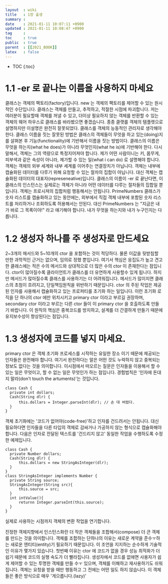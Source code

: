 ```yaml
---
layout  : wiki
title   : 1장 출생
summary : 
date    : 2021-01-11 10:07:11 +0900
updated : 2021-01-11 10:08:47 +0900
tag     : 
toc     : true
public  : true
parent  : [[2021_BOOK]]
latex   : false
---
```

* TOC
{:toc}


# 1.1 -er 로 끝나는 이름을 사용하지 마세요 
  클래스는 객체의 팩토리(factory)입니다. new 는 객체의 팩토리를 제어할 수 있는 원시적인 수단입니다.
  클래스는 객체를 만들고, 추적하고, 적절한 시점에 파괴합니다. 저는 여러분이 필요할때 객체를 꺼낼 수 있고, 더이상 필요하지 않는 객체를 반환할 수 있는 객체의 웨어 하우스로 클래스를 바라봤으면 좋겠습니다. 종종 클랫를 객체의 템플렛으로 설명하지만 이설명은 완전히 잘못되었다. 클래스를 객체의 능동적인 관리자로 생각해야한다. 
  클래스 이름을 짓는 잘못된 방법은 클래스의 객체들이 무엇을 하고 있는(doing)지를 살펴본 후 기능(functionality)에 기반해서 이름을 짓는 방법이다. 클래스의 이름은 무엇을 하는지(what he does)가 아니라 무엇인지(what he is)에 기반해야 한다. 다시 말해서, 객체는 그의 역량으로 특정지어져야 합니다. 제가 어떤 사람이니는 키, 몸무게, 피부색과 같은 속성이 아니라, 제가할 수 있는 일(what i can do) 로 설명해야 합니다.\
  객체는 객체의 외부 세계와 내부 세계를 이어주는 연결장치가 아닙니다. 객체는 내부에 캡슐화된 데이터를 다루기 위해 요청할 수 있는 절차의 집합이 아닙니다. 대신 객체는 캡슐화된 데이터의 대표자(represeneative)입니다.
  클래스의 이름이 -er 로 끝난다면, 이 클래스의 인스턴스는 실제로는 객체가 아니라 어떤 데이터를 다루는 절차들의 집합일 뿐입니다. 
  객체는 프로시져의 집합처럼 행동해서는 안됩니다. PrimeNumbers 클래스가 숫자 리스트를 캡슐화하고 있는 동안에는, 외부에서 직접 객체 내부에 포함된 숫자 리스트를 처리하거나 조회하도록 허용해서는 안된다. 대신 PrimeNumbers 는 "지금은 내가 바로 그 목록이야!" 라고 얘기해야 합니다.
  내가 무엇을 하는지와 내가 누구인지는 다릅니다.
  
# 1.2 생성자 하나를 주 생성자로 만드세요 
  2~3개의 매서드와 5~10개의 ctor 을 포함하는 것이 적당하다. 물론 이값을 뒷받침할 만한 과학적인 근거는 없으며, 임의로 정했 뿐입니다. 여기서 핵심은 응집도가 높고 견고한 클래스에는 적은 수의 메서드와 상대적으로 더 많은 수의 ctor 이 존재한다는 점입니다. 
  ctor이 많아질수록 클라이언트가 클래스를 더 유연하게 사용할수 있게 됩니다. 하지만 메서드가 많아질수록 클래스를 사용하기는 더 어려워집니다. 메서드가 많이지면 클래스의 초첨이 흐려지고, 단일책임원칙을 위반하기 때문입니다.
  ctor 의 주된 작업은 제공된 인자를 사용해서 캡슐화하고 있는 프로퍼티를 초기화 하는 일입니다. 이런 초기화 로직을 단 하나의 ctor 에만 위치시키고 primary ctor 이라고 부르길 권장하며, secondary ctor 이라고 부르는 다른 ctor 들이 이 primary ctor 을 호출하도록 만들기 바랍니다. 이 원칙의 핵심은 중복코드를 방지하고, 설계를 더 간결하게 만들기 때문에 유지보수성이 향상된다는 점입니다.
  
# 1.3 생성자에 코드를 넣지 마세요. 
  primary ctor 은 객체 초기화 프로세스를 시작하는 유일한 장소 이기 때문에 제공되는 인자들은 완전해야 합니다. 여기서 완전하다는 말은 어떤 것도 누락하지 않고 중복되는 정보도 없다는 것을 의미합니다. 이시점에서 떠오르는 질문은 인자들을 이용해서 할 수 있는 일은 무엇이고, 할 수 없는 일은 무엇인가 하는 점입니다. 
  경험법칙은 '인자에 돈대지 말라(don't touch the artuments)'는 것입니다.
  ```
  class Cash {
    private int dollars;
    Cash(String dlr) {
        this.dollars = Integer.parseInt(dlr); // 손 대 버렸다. 
    }
  }
  ```
  객체 초기화에는 '코드가 없어야(code-free)'하고 인자를 건드려서는 안됩니다. 대신 필요하다면 인자들을 다른 타입의 객체로 감싸거나 가공하지 않는 형식으로 캡슐화해야 합니다. 다음은 인자로 전달된 텍스트를 '건드리지 않고' 동일한 작업을 수행하도록 수정한 예제입니다.
  ```
  class Cash {
    private Number dollars;
    Cash(String dlr) {
        this.dollars = new StringAsInteger(dlr); 
    }
  }
  class StringAsInteger implements Number {
    private String source;
    StringAsInteger(String src){
        this.source = src;
    }
    int intValue(){
        returnn Integer.parseInt(this.source);
    }
  }
  ```
  실제로 사용하는 시점까지 객체의 변환 작업을 연기합니다. 
  
  진정한 객체지향에서 인스턴스화란 더 작은 객체들을 조합해서(compose) 더 큰 객체를 만드는 것을 의미합니다. 객체를 조합하는 단하나의 이유는 새로운 계약을 준수ㅜ하는 새로운 엔티티(entity)기 필요하기 때문입니다. 
  이 조언을 지지하는 순수하게 기술적인 이유가 몇가지 있습니다. 첫번째 이유는 ctor 에 코드가 없을 경우 성능 최적화가 더 쉽기 때문에 코드의 실행 속도가 더 빨라집니다. 
  생성자에서 코드를 없애면 사용자가 쉽게 제어할 수 있는 투명한 객체를 만들 수ㅜ 있으며, 객체를 이해하고 재사용하기도 쉬워집니다. 객체는 요청을 받을 때만 행동하고 그 전에는 어떤 일도 하지 않습니다. 이 객체들은 좋은 방식으로 매우 '게으릅니다.(lazy)'
  
